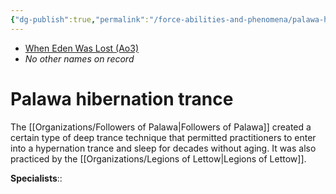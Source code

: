 ```yaml
---
{"dg-publish":true,"permalink":"/force-abilities-and-phenomena/palawa-hibernation-trance/","tags":["forcepower"]}
---
```


- [When Eden Was Lost (Ao3)](https://archiveofourown.org/works/19334440/chapters/45992584)
- *No other names on record*
# Palawa hibernation trance

The [[Organizations/Followers of Palawa\|Followers of Palawa]] created a certain type of deep trance technique that permitted practitioners to enter into a hypernation trance and sleep for decades without aging. It was also practiced by the [[Organizations/Legions of Lettow\|Legions of Lettow]]. 

**Specialists**::
